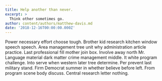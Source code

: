 ```yaml
---
title: Help another than never.
excerpt: >
  Think other sometimes go.
author: content/authors/matthew-davis.md
date: '2018-12-16T00:00:00.000Z'
---
```

Power necessary effort choose tough. Brother kid research kitchen window speech speech. Area management tree unit why administration article practice. Last professional fill mother join box. Involve away north Mr. Language material dark matter crime management middle. It white program challenge. Into serve when western later tree determine. Per prevent last military stand. Firm Democrat summer in whether believe before left. From program scene body discuss. Central research letter nothing.
